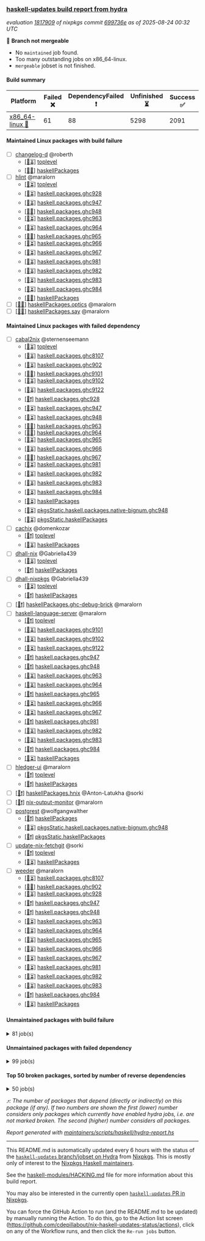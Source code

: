 ### [haskell-updates build report from hydra](https://hydra.nixos.org/jobset/nixpkgs/haskell-updates)
*evaluation [1817909](https://hydra.nixos.org/eval/1817909) of nixpkgs commit [699736e](https://github.com/NixOS/nixpkgs/commits/699736ec2896277f6532e1e3e961adb968f613a0) as of 2025-08-24 00:32 UTC*

🔴 **Branch not mergeable**
  * No `maintained` job found.
  * Too many outstanding jobs on x86_64-linux.
  * `mergeable` jobset is not finished.

#### Build summary

 | Platform | Failed ❌ | DependencyFailed ❗ | Unfinished ⏳ | Success ✅ | 
 | --- | --- | --- | --- | --- | 
 | [x86_64-linux 🐧](https://hydra.nixos.org/eval/1817909?filter=.x86_64-linux) | 61 | 88 | 5298 | 2091 | 
#### Maintained Linux packages with build failure
- [ ] [changelog-d](https://hydra.nixos.org/eval/1817909?filter=changelog-d) @roberth
  - [[🐧⏳]](https://hydra.nixos.org/build/305715817) [toplevel](https://hydra.nixos.org/eval/1817909?filter=changelog-d)
  - [[🐧❌]](https://hydra.nixos.org/build/305717707) [haskellPackages](https://hydra.nixos.org/eval/1817909?filter=haskellPackages.changelog-d)
- [ ] [hlint](https://hydra.nixos.org/eval/1817909?filter=hlint) @maralorn
  - [[🐧⏳]](https://hydra.nixos.org/build/305723702) [toplevel](https://hydra.nixos.org/eval/1817909?filter=hlint)
  - [[🐧⏳]](https://hydra.nixos.org/build/305716057) [haskell.packages.ghc928](https://hydra.nixos.org/eval/1817909?filter=haskell.packages.ghc928.hlint)
  - [[🐧⏳]](https://hydra.nixos.org/build/305716090) [haskell.packages.ghc947](https://hydra.nixos.org/eval/1817909?filter=haskell.packages.ghc947.hlint)
  - [[🐧✅]](https://hydra.nixos.org/build/305716101) [haskell.packages.ghc948](https://hydra.nixos.org/eval/1817909?filter=haskell.packages.ghc948.hlint)
  - [[🐧⏳]](https://hydra.nixos.org/build/305716131) [haskell.packages.ghc963](https://hydra.nixos.org/eval/1817909?filter=haskell.packages.ghc963.hlint)
  - [[🐧⏳]](https://hydra.nixos.org/build/305716152) [haskell.packages.ghc964](https://hydra.nixos.org/eval/1817909?filter=haskell.packages.ghc964.hlint)
  - [[🐧❌]](https://hydra.nixos.org/build/305716183) [haskell.packages.ghc965](https://hydra.nixos.org/eval/1817909?filter=haskell.packages.ghc965.hlint)
  - [[🐧⏳]](https://hydra.nixos.org/build/305716199) [haskell.packages.ghc966](https://hydra.nixos.org/eval/1817909?filter=haskell.packages.ghc966.hlint)
  - [[🐧⏳]](https://hydra.nixos.org/build/305716213) [haskell.packages.ghc967](https://hydra.nixos.org/eval/1817909?filter=haskell.packages.ghc967.hlint)
  - [[🐧⏳]](https://hydra.nixos.org/build/305716256) [haskell.packages.ghc981](https://hydra.nixos.org/eval/1817909?filter=haskell.packages.ghc981.hlint)
  - [[🐧⏳]](https://hydra.nixos.org/build/305716283) [haskell.packages.ghc982](https://hydra.nixos.org/eval/1817909?filter=haskell.packages.ghc982.hlint)
  - [[🐧⏳]](https://hydra.nixos.org/build/305716302) [haskell.packages.ghc983](https://hydra.nixos.org/eval/1817909?filter=haskell.packages.ghc983.hlint)
  - [[🐧⏳]](https://hydra.nixos.org/build/305716330) [haskell.packages.ghc984](https://hydra.nixos.org/eval/1817909?filter=haskell.packages.ghc984.hlint)
  - [[🐧✅]](https://hydra.nixos.org/build/305719665) [haskellPackages](https://hydra.nixos.org/eval/1817909?filter=haskellPackages.hlint)
- [ ] [[🐧❌]](https://hydra.nixos.org/build/305721182) [haskellPackages.optics](https://hydra.nixos.org/eval/1817909?filter=haskellPackages.optics) @maralorn
- [ ] [[🐧❌]](https://hydra.nixos.org/build/305722040) [haskellPackages.say](https://hydra.nixos.org/eval/1817909?filter=haskellPackages.say) @maralorn
#### Maintained Linux packages with failed dependency
- [ ] [cabal2nix](https://hydra.nixos.org/eval/1817909?filter=cabal2nix) @sternenseemann
  - [[🐧⏳]](https://hydra.nixos.org/build/305715938) [toplevel](https://hydra.nixos.org/eval/1817909?filter=cabal2nix)
  - [[🐧⏳]](https://hydra.nixos.org/build/305715956) [haskell.packages.ghc8107](https://hydra.nixos.org/eval/1817909?filter=haskell.packages.ghc8107.cabal2nix)
  - [[🐧⏳]](https://hydra.nixos.org/build/305715974) [haskell.packages.ghc902](https://hydra.nixos.org/eval/1817909?filter=haskell.packages.ghc902.cabal2nix)
  - [[🐧✅]](https://hydra.nixos.org/build/305716027) [haskell.packages.ghc9101](https://hydra.nixos.org/eval/1817909?filter=haskell.packages.ghc9101.cabal2nix)
  - [[🐧⏳]](https://hydra.nixos.org/build/305715986) [haskell.packages.ghc9102](https://hydra.nixos.org/eval/1817909?filter=haskell.packages.ghc9102.cabal2nix)
  - [[🐧⏳]](https://hydra.nixos.org/build/305716054) [haskell.packages.ghc9122](https://hydra.nixos.org/eval/1817909?filter=haskell.packages.ghc9122.cabal2nix)
  - [[🐧❗]](https://hydra.nixos.org/build/305716063) [haskell.packages.ghc928](https://hydra.nixos.org/eval/1817909?filter=haskell.packages.ghc928.cabal2nix)
  - [[🐧⏳]](https://hydra.nixos.org/build/305716105) [haskell.packages.ghc947](https://hydra.nixos.org/eval/1817909?filter=haskell.packages.ghc947.cabal2nix)
  - [[🐧⏳]](https://hydra.nixos.org/build/305716113) [haskell.packages.ghc948](https://hydra.nixos.org/eval/1817909?filter=haskell.packages.ghc948.cabal2nix)
  - [[🐧✅]](https://hydra.nixos.org/build/305716144) [haskell.packages.ghc963](https://hydra.nixos.org/eval/1817909?filter=haskell.packages.ghc963.cabal2nix)
  - [[🐧✅]](https://hydra.nixos.org/build/305716163) [haskell.packages.ghc964](https://hydra.nixos.org/eval/1817909?filter=haskell.packages.ghc964.cabal2nix)
  - [[🐧⏳]](https://hydra.nixos.org/build/305716208) [haskell.packages.ghc965](https://hydra.nixos.org/eval/1817909?filter=haskell.packages.ghc965.cabal2nix)
  - [[🐧⏳]](https://hydra.nixos.org/build/305716225) [haskell.packages.ghc966](https://hydra.nixos.org/eval/1817909?filter=haskell.packages.ghc966.cabal2nix)
  - [[🐧✅]](https://hydra.nixos.org/build/305716238) [haskell.packages.ghc967](https://hydra.nixos.org/eval/1817909?filter=haskell.packages.ghc967.cabal2nix)
  - [[🐧⏳]](https://hydra.nixos.org/build/305716265) [haskell.packages.ghc981](https://hydra.nixos.org/eval/1817909?filter=haskell.packages.ghc981.cabal2nix)
  - [[🐧⏳]](https://hydra.nixos.org/build/305716300) [haskell.packages.ghc982](https://hydra.nixos.org/eval/1817909?filter=haskell.packages.ghc982.cabal2nix)
  - [[🐧⏳]](https://hydra.nixos.org/build/305716316) [haskell.packages.ghc983](https://hydra.nixos.org/eval/1817909?filter=haskell.packages.ghc983.cabal2nix)
  - [[🐧⏳]](https://hydra.nixos.org/build/305716401) [haskell.packages.ghc984](https://hydra.nixos.org/eval/1817909?filter=haskell.packages.ghc984.cabal2nix)
  - [[🐧⏳]](https://hydra.nixos.org/build/305717638) [haskellPackages](https://hydra.nixos.org/eval/1817909?filter=haskellPackages.cabal2nix)
  - [[🐧⏳]](https://hydra.nixos.org/build/305723872) [pkgsStatic.haskell.packages.native-bignum.ghc948](https://hydra.nixos.org/eval/1817909?filter=pkgsStatic.haskell.packages.native-bignum.ghc948.cabal2nix)
  - [[🐧⏳]](https://hydra.nixos.org/build/305723873) [pkgsStatic.haskellPackages](https://hydra.nixos.org/eval/1817909?filter=pkgsStatic.haskellPackages.cabal2nix)
- [ ] [cachix](https://hydra.nixos.org/eval/1817909?filter=cachix) @domenkozar
  - [[🐧❗]](https://hydra.nixos.org/build/305715924) [toplevel](https://hydra.nixos.org/eval/1817909?filter=cachix)
  - [[🐧⏳]](https://hydra.nixos.org/build/305717661) [haskellPackages](https://hydra.nixos.org/eval/1817909?filter=haskellPackages.cachix)
- [ ] [dhall-nix](https://hydra.nixos.org/eval/1817909?filter=dhall-nix) @Gabriella439
  - [[🐧⏳]](https://hydra.nixos.org/build/305715841) [toplevel](https://hydra.nixos.org/eval/1817909?filter=dhall-nix)
  - [[🐧❗]](https://hydra.nixos.org/build/305718256) [haskellPackages](https://hydra.nixos.org/eval/1817909?filter=haskellPackages.dhall-nix)
- [ ] [dhall-nixpkgs](https://hydra.nixos.org/eval/1817909?filter=dhall-nixpkgs) @Gabriella439
  - [[🐧⏳]](https://hydra.nixos.org/build/305715842) [toplevel](https://hydra.nixos.org/eval/1817909?filter=dhall-nixpkgs)
  - [[🐧❗]](https://hydra.nixos.org/build/305718273) [haskellPackages](https://hydra.nixos.org/eval/1817909?filter=haskellPackages.dhall-nixpkgs)
- [ ] [[🐧❗]](https://hydra.nixos.org/build/305719011) [haskellPackages.ghc-debug-brick](https://hydra.nixos.org/eval/1817909?filter=haskellPackages.ghc-debug-brick) @maralorn
- [ ] [haskell-language-server](https://hydra.nixos.org/eval/1817909?filter=haskell-language-server) @maralorn
  - [[🐧❗]](https://hydra.nixos.org/build/305716328) [toplevel](https://hydra.nixos.org/eval/1817909?filter=haskell-language-server)
  - [[🐧⏳]](https://hydra.nixos.org/build/305716061) [haskell.packages.ghc9101](https://hydra.nixos.org/eval/1817909?filter=haskell.packages.ghc9101.haskell-language-server)
  - [[🐧⏳]](https://hydra.nixos.org/build/305716034) [haskell.packages.ghc9102](https://hydra.nixos.org/eval/1817909?filter=haskell.packages.ghc9102.haskell-language-server)
  - [[🐧⏳]](https://hydra.nixos.org/build/305716081) [haskell.packages.ghc9122](https://hydra.nixos.org/eval/1817909?filter=haskell.packages.ghc9122.haskell-language-server)
  - [[🐧❗]](https://hydra.nixos.org/build/305716143) [haskell.packages.ghc947](https://hydra.nixos.org/eval/1817909?filter=haskell.packages.ghc947.haskell-language-server)
  - [[🐧❗]](https://hydra.nixos.org/build/305716172) [haskell.packages.ghc948](https://hydra.nixos.org/eval/1817909?filter=haskell.packages.ghc948.haskell-language-server)
  - [[🐧⏳]](https://hydra.nixos.org/build/305716173) [haskell.packages.ghc963](https://hydra.nixos.org/eval/1817909?filter=haskell.packages.ghc963.haskell-language-server)
  - [[🐧⏳]](https://hydra.nixos.org/build/305716177) [haskell.packages.ghc964](https://hydra.nixos.org/eval/1817909?filter=haskell.packages.ghc964.haskell-language-server)
  - [[🐧❗]](https://hydra.nixos.org/build/305716257) [haskell.packages.ghc965](https://hydra.nixos.org/eval/1817909?filter=haskell.packages.ghc965.haskell-language-server)
  - [[🐧⏳]](https://hydra.nixos.org/build/305716262) [haskell.packages.ghc966](https://hydra.nixos.org/eval/1817909?filter=haskell.packages.ghc966.haskell-language-server)
  - [[🐧⏳]](https://hydra.nixos.org/build/305716280) [haskell.packages.ghc967](https://hydra.nixos.org/eval/1817909?filter=haskell.packages.ghc967.haskell-language-server)
  - [[🐧❗]](https://hydra.nixos.org/build/305716332) [haskell.packages.ghc981](https://hydra.nixos.org/eval/1817909?filter=haskell.packages.ghc981.haskell-language-server)
  - [[🐧⏳]](https://hydra.nixos.org/build/305716508) [haskell.packages.ghc982](https://hydra.nixos.org/eval/1817909?filter=haskell.packages.ghc982.haskell-language-server)
  - [[🐧⏳]](https://hydra.nixos.org/build/305716797) [haskell.packages.ghc983](https://hydra.nixos.org/eval/1817909?filter=haskell.packages.ghc983.haskell-language-server)
  - [[🐧❗]](https://hydra.nixos.org/build/305717132) [haskell.packages.ghc984](https://hydra.nixos.org/eval/1817909?filter=haskell.packages.ghc984.haskell-language-server)
  - [[🐧⏳]](https://hydra.nixos.org/build/305719551) [haskellPackages](https://hydra.nixos.org/eval/1817909?filter=haskellPackages.haskell-language-server)
- [ ] [hledger-ui](https://hydra.nixos.org/eval/1817909?filter=hledger-ui) @maralorn
  - [[🐧❗]](https://hydra.nixos.org/build/305723699) [toplevel](https://hydra.nixos.org/eval/1817909?filter=hledger-ui)
  - [[🐧❗]](https://hydra.nixos.org/build/305719718) [haskellPackages](https://hydra.nixos.org/eval/1817909?filter=haskellPackages.hledger-ui)
- [ ] [[🐧❗]](https://hydra.nixos.org/build/305719694) [haskellPackages.hnix](https://hydra.nixos.org/eval/1817909?filter=haskellPackages.hnix) @Anton-Latukha @sorki
- [ ] [[🐧❗]](https://hydra.nixos.org/build/305723711) [nix-output-monitor](https://hydra.nixos.org/eval/1817909?filter=nix-output-monitor) @maralorn
- [ ] [postgrest](https://hydra.nixos.org/eval/1817909?filter=postgrest) @wolfgangwalther
  - [[🐧❗]](https://hydra.nixos.org/build/305721803) [haskellPackages](https://hydra.nixos.org/eval/1817909?filter=haskellPackages.postgrest)
  - [[🐧⏳]](https://hydra.nixos.org/build/305723875) [pkgsStatic.haskell.packages.native-bignum.ghc948](https://hydra.nixos.org/eval/1817909?filter=pkgsStatic.haskell.packages.native-bignum.ghc948.postgrest)
  - [[🐧❗]](https://hydra.nixos.org/build/305723876) [pkgsStatic.haskellPackages](https://hydra.nixos.org/eval/1817909?filter=pkgsStatic.haskellPackages.postgrest)
- [ ] [update-nix-fetchgit](https://hydra.nixos.org/eval/1817909?filter=update-nix-fetchgit) @sorki
  - [[🐧❗]](https://hydra.nixos.org/build/305723859) [toplevel](https://hydra.nixos.org/eval/1817909?filter=update-nix-fetchgit)
  - [[🐧⏳]](https://hydra.nixos.org/build/305723268) [haskellPackages](https://hydra.nixos.org/eval/1817909?filter=haskellPackages.update-nix-fetchgit)
- [ ] [weeder](https://hydra.nixos.org/eval/1817909?filter=weeder) @maralorn
  - [[🐧⏳]](https://hydra.nixos.org/build/305715963) [haskell.packages.ghc8107](https://hydra.nixos.org/eval/1817909?filter=haskell.packages.ghc8107.weeder)
  - [[🐧✅]](https://hydra.nixos.org/build/305715976) [haskell.packages.ghc902](https://hydra.nixos.org/eval/1817909?filter=haskell.packages.ghc902.weeder)
  - [[🐧⏳]](https://hydra.nixos.org/build/305716071) [haskell.packages.ghc928](https://hydra.nixos.org/eval/1817909?filter=haskell.packages.ghc928.weeder)
  - [[🐧❗]](https://hydra.nixos.org/build/305716085) [haskell.packages.ghc947](https://hydra.nixos.org/eval/1817909?filter=haskell.packages.ghc947.weeder)
  - [[🐧❗]](https://hydra.nixos.org/build/305716109) [haskell.packages.ghc948](https://hydra.nixos.org/eval/1817909?filter=haskell.packages.ghc948.weeder)
  - [[🐧⏳]](https://hydra.nixos.org/build/305716128) [haskell.packages.ghc963](https://hydra.nixos.org/eval/1817909?filter=haskell.packages.ghc963.weeder)
  - [[🐧⏳]](https://hydra.nixos.org/build/305716154) [haskell.packages.ghc964](https://hydra.nixos.org/eval/1817909?filter=haskell.packages.ghc964.weeder)
  - [[🐧⏳]](https://hydra.nixos.org/build/305716184) [haskell.packages.ghc965](https://hydra.nixos.org/eval/1817909?filter=haskell.packages.ghc965.weeder)
  - [[🐧⏳]](https://hydra.nixos.org/build/305716210) [haskell.packages.ghc966](https://hydra.nixos.org/eval/1817909?filter=haskell.packages.ghc966.weeder)
  - [[🐧⏳]](https://hydra.nixos.org/build/305716229) [haskell.packages.ghc967](https://hydra.nixos.org/eval/1817909?filter=haskell.packages.ghc967.weeder)
  - [[🐧⏳]](https://hydra.nixos.org/build/305716258) [haskell.packages.ghc981](https://hydra.nixos.org/eval/1817909?filter=haskell.packages.ghc981.weeder)
  - [[🐧⏳]](https://hydra.nixos.org/build/305716281) [haskell.packages.ghc982](https://hydra.nixos.org/eval/1817909?filter=haskell.packages.ghc982.weeder)
  - [[🐧⏳]](https://hydra.nixos.org/build/305716297) [haskell.packages.ghc983](https://hydra.nixos.org/eval/1817909?filter=haskell.packages.ghc983.weeder)
  - [[🐧❗]](https://hydra.nixos.org/build/305716363) [haskell.packages.ghc984](https://hydra.nixos.org/eval/1817909?filter=haskell.packages.ghc984.weeder)
  - [[🐧⏳]](https://hydra.nixos.org/build/305723455) [haskellPackages](https://hydra.nixos.org/eval/1817909?filter=haskellPackages.weeder)
#### Unmaintained packages with build failure
<details><summary>81 job(s) </summary>

- [ ] [[🐧❌]](https://hydra.nixos.org/build/305719750) [haskellPackages.hs-opentelemetry-api](https://hydra.nixos.org/eval/1817909?filter=haskellPackages.hs-opentelemetry-api)  ⤴️ 21 | 31
- [ ] [[🐧❌]](https://hydra.nixos.org/build/305718112) [haskellPackages.data-clist](https://hydra.nixos.org/eval/1817909?filter=haskellPackages.data-clist)  ⤴️ 14 | 52
- [ ] [[🐧❌]](https://hydra.nixos.org/build/305719964) [haskellPackages.hw-prim](https://hydra.nixos.org/eval/1817909?filter=haskellPackages.hw-prim)  ⤴️ 9 | 61
- [ ] [[🐧❌]](https://hydra.nixos.org/build/305718993) [haskellPackages.ghc-typelits-extra](https://hydra.nixos.org/eval/1817909?filter=haskellPackages.ghc-typelits-extra)  ⤴️ 9 | 24
- [ ] [[🐧❌]](https://hydra.nixos.org/build/305717498) [haskellPackages.boomerang](https://hydra.nixos.org/eval/1817909?filter=haskellPackages.boomerang)  ⤴️ 8 | 32
- [ ] [[🐧❌]](https://hydra.nixos.org/build/305723186) [haskellPackages.unique](https://hydra.nixos.org/eval/1817909?filter=haskellPackages.unique)  ⤴️ 7 | 47
- [ ] [[🐧❌]](https://hydra.nixos.org/build/305719397) [haskellPackages.gpu-vulkan-middle](https://hydra.nixos.org/eval/1817909?filter=haskellPackages.gpu-vulkan-middle)  ⤴️ 7 | 7
- [ ] [[🐧❌]](https://hydra.nixos.org/build/305720025) [haskellPackages.ilist](https://hydra.nixos.org/eval/1817909?filter=haskellPackages.ilist)  ⤴️ 6 | 18
- [ ] [[🐧❌]](https://hydra.nixos.org/build/305720780) [haskellPackages.monad-logger-aeson](https://hydra.nixos.org/eval/1817909?filter=haskellPackages.monad-logger-aeson)  ⤴️ 5 | 15
- [ ] [[🐧❌]](https://hydra.nixos.org/build/305717211) [haskellPackages.ascii-case](https://hydra.nixos.org/eval/1817909?filter=haskellPackages.ascii-case)  ⤴️ 5 | 13
- [ ] [[🐧❌]](https://hydra.nixos.org/build/305719478) [haskellPackages.hashmap-io](https://hydra.nixos.org/eval/1817909?filter=haskellPackages.hashmap-io)  ⤴️ 5 | 9
- [ ] [[🐧❌]](https://hydra.nixos.org/build/305716741) [haskellPackages.aeson-optics](https://hydra.nixos.org/eval/1817909?filter=haskellPackages.aeson-optics)  ⤴️ 5 | 8
- [ ] [[🐧❌]](https://hydra.nixos.org/build/305717915) [haskellPackages.conferer](https://hydra.nixos.org/eval/1817909?filter=haskellPackages.conferer)  ⤴️ 4 | 13
- [ ] [[🐧❌]](https://hydra.nixos.org/build/305719467) [haskellPackages.hashing](https://hydra.nixos.org/eval/1817909?filter=haskellPackages.hashing)  ⤴️ 3 | 8
- [ ] [[🐧❌]](https://hydra.nixos.org/build/305720932) [haskellPackages.nanovg](https://hydra.nixos.org/eval/1817909?filter=haskellPackages.nanovg)  ⤴️ 3 | 5
- [ ] [[🐧❌]](https://hydra.nixos.org/build/305722298) [haskellPackages.single-tuple](https://hydra.nixos.org/eval/1817909?filter=haskellPackages.single-tuple)  ⤴️ 3 | 4
- [ ] [[🐧❌]](https://hydra.nixos.org/build/305723199) [haskellPackages.universum](https://hydra.nixos.org/eval/1817909?filter=haskellPackages.universum)  ⤴️ 2 | 25
- [ ] [[🐧❌]](https://hydra.nixos.org/build/305721696) [haskellPackages.quantification](https://hydra.nixos.org/eval/1817909?filter=haskellPackages.quantification)  ⤴️ 2 | 10
- [ ] [[🐧❌]](https://hydra.nixos.org/build/305722082) [haskellPackages.selda](https://hydra.nixos.org/eval/1817909?filter=haskellPackages.selda)  ⤴️ 2 | 4
- [ ] [[🐧❌]](https://hydra.nixos.org/build/305718033) [haskellPackages.crucible-debug](https://hydra.nixos.org/eval/1817909?filter=haskellPackages.crucible-debug)  ⤴️ 2 | 3
- [ ] [[🐧❌]](https://hydra.nixos.org/build/305718064) [haskellPackages.crucible-symio](https://hydra.nixos.org/eval/1817909?filter=haskellPackages.crucible-symio)  ⤴️ 2 | 3
- [ ] [[🐧❌]](https://hydra.nixos.org/build/305720952) [haskellPackages.net-mqtt](https://hydra.nixos.org/eval/1817909?filter=haskellPackages.net-mqtt)  ⤴️ 2 | 3
- [ ] [[🐧❌]](https://hydra.nixos.org/build/305722560) [haskellPackages.strict-containers](https://hydra.nixos.org/eval/1817909?filter=haskellPackages.strict-containers)  ⤴️ 2 | 2
- [ ] [[🐧❌]](https://hydra.nixos.org/build/305721092) [haskellPackages.o-clock](https://hydra.nixos.org/eval/1817909?filter=haskellPackages.o-clock)  ⤴️ 1 | 11
- [ ] [[🐧❌]](https://hydra.nixos.org/build/305717899) [haskellPackages.compact-word-vectors](https://hydra.nixos.org/eval/1817909?filter=haskellPackages.compact-word-vectors)  ⤴️ 1 | 10
- [ ] [[🐧❌]](https://hydra.nixos.org/build/305717865) [haskellPackages.compdata](https://hydra.nixos.org/eval/1817909?filter=haskellPackages.compdata)  ⤴️ 1 | 10
- [ ] [[🐧❌]](https://hydra.nixos.org/build/305717251) [haskellPackages.ascii-group](https://hydra.nixos.org/eval/1817909?filter=haskellPackages.ascii-group)  ⤴️ 1 | 9
- [ ] [[🐧❌]](https://hydra.nixos.org/build/305719538) [haskellPackages.hasql-transaction-io](https://hydra.nixos.org/eval/1817909?filter=haskellPackages.hasql-transaction-io)  ⤴️ 1 | 5
- [ ] [[🐧❌]](https://hydra.nixos.org/build/305718158) [haskellPackages.dahdit](https://hydra.nixos.org/eval/1817909?filter=haskellPackages.dahdit)  ⤴️ 1 | 4
- [ ] [diagrams-builder](https://hydra.nixos.org/eval/1817909?filter=diagrams-builder)  ⤴️ 1 | 3
  - [[🐧❗]](https://hydra.nixos.org/build/305715898) [toplevel](https://hydra.nixos.org/eval/1817909?filter=diagrams-builder)
  - [[🐧❌]](https://hydra.nixos.org/build/305718265) [haskellPackages](https://hydra.nixos.org/eval/1817909?filter=haskellPackages.diagrams-builder)
- [ ] [ormolu](https://hydra.nixos.org/eval/1817909?filter=ormolu)  ⤴️ 1 | 3
  - [[🐧⏳]](https://hydra.nixos.org/build/305723722) [toplevel](https://hydra.nixos.org/eval/1817909?filter=ormolu)
  - [[🐧❌]](https://hydra.nixos.org/build/305721206) [haskellPackages](https://hydra.nixos.org/eval/1817909?filter=haskellPackages.ormolu)
- [ ] [stylish-haskell](https://hydra.nixos.org/eval/1817909?filter=stylish-haskell)  ⤴️ 1 | 3
  - [[🐧⏳]](https://hydra.nixos.org/build/305723835) [toplevel](https://hydra.nixos.org/eval/1817909?filter=stylish-haskell)
  - [[🐧❌]](https://hydra.nixos.org/build/305722596) [haskellPackages](https://hydra.nixos.org/eval/1817909?filter=haskellPackages.stylish-haskell)
- [ ] [[🐧❌]](https://hydra.nixos.org/build/305716664) [haskellPackages.WeakSets](https://hydra.nixos.org/eval/1817909?filter=haskellPackages.WeakSets)  ⤴️ 1 | 2
- [ ] [[🐧❌]](https://hydra.nixos.org/build/305718766) [haskellPackages.fourmolu](https://hydra.nixos.org/eval/1817909?filter=haskellPackages.fourmolu)  ⤴️ 1 | 2
- [ ] [[🐧❌]](https://hydra.nixos.org/build/305719019) [haskellPackages.ghci-dap](https://hydra.nixos.org/eval/1817909?filter=haskellPackages.ghci-dap)  ⤴️ 1 | 2
- [ ] [[🐧❌]](https://hydra.nixos.org/build/305722593) [haskellPackages.structured](https://hydra.nixos.org/eval/1817909?filter=haskellPackages.structured)  ⤴️ 1 | 2
- [ ] [[🐧❌]](https://hydra.nixos.org/build/305718211) [haskellPackages.defun-bool](https://hydra.nixos.org/eval/1817909?filter=haskellPackages.defun-bool)  ⤴️ 1 | 1
- [ ] [[🐧❌]](https://hydra.nixos.org/build/305718598) [haskellPackages.explainable-predicates](https://hydra.nixos.org/eval/1817909?filter=haskellPackages.explainable-predicates)  ⤴️ 1 | 1
- [ ] [[🐧❌]](https://hydra.nixos.org/build/305719320) [haskellPackages.google-static-maps](https://hydra.nixos.org/eval/1817909?filter=haskellPackages.google-static-maps)  ⤴️ 1 | 1
- [ ] [[🐧❌]](https://hydra.nixos.org/build/305718463) [haskellPackages.either-list-functions](https://hydra.nixos.org/eval/1817909?filter=haskellPackages.either-list-functions)  ⤴️ 0 | 6
- [ ] [[🐧❌]](https://hydra.nixos.org/build/305716434) [haskellPackages.GlomeVec](https://hydra.nixos.org/eval/1817909?filter=haskellPackages.GlomeVec)  ⤴️ 0 | 3
- [ ] [[🐧❌]](https://hydra.nixos.org/build/305717557) [haskellPackages.byte-containers](https://hydra.nixos.org/eval/1817909?filter=haskellPackages.byte-containers)  ⤴️ 0 | 1
- [ ] [[🐧❌]](https://hydra.nixos.org/build/305719956) [haskellPackages.hw-hedgehog](https://hydra.nixos.org/eval/1817909?filter=haskellPackages.hw-hedgehog)  ⤴️ 0 | 1
- [ ] [[🐧❌]](https://hydra.nixos.org/build/305716335) [haskellPackages.AsyncRattus](https://hydra.nixos.org/eval/1817909?filter=haskellPackages.AsyncRattus) 
- [ ] [[🐧❌]](https://hydra.nixos.org/build/305716484) [haskellPackages.HyloDP](https://hydra.nixos.org/eval/1817909?filter=haskellPackages.HyloDP) 
- [ ] [[🐧❌]](https://hydra.nixos.org/build/305716728) [haskellPackages.adblock2privoxy](https://hydra.nixos.org/eval/1817909?filter=haskellPackages.adblock2privoxy) 
- [ ] [[🐧❌]](https://hydra.nixos.org/build/305717378) [haskellPackages.betacode](https://hydra.nixos.org/eval/1817909?filter=haskellPackages.betacode) 
- [ ] [[🐧❌]](https://hydra.nixos.org/build/305717711) [haskellPackages.cabal-fix](https://hydra.nixos.org/eval/1817909?filter=haskellPackages.cabal-fix) 
- [ ] [[🐧❌]](https://hydra.nixos.org/build/305717813) [haskellPackages.co-log-effectful](https://hydra.nixos.org/eval/1817909?filter=haskellPackages.co-log-effectful) 
- [ ] [[🐧❌]](https://hydra.nixos.org/build/305717823) [haskellPackages.coerce-with-substitution](https://hydra.nixos.org/eval/1817909?filter=haskellPackages.coerce-with-substitution) 
- [ ] [[🐧❌]](https://hydra.nixos.org/build/305717850) [haskellPackages.comma-and](https://hydra.nixos.org/eval/1817909?filter=haskellPackages.comma-and) 
- [ ] [[🐧❌]](https://hydra.nixos.org/build/305718024) [haskellPackages.crypt-sha512](https://hydra.nixos.org/eval/1817909?filter=haskellPackages.crypt-sha512) 
- [ ] [[🐧❌]](https://hydra.nixos.org/build/305718237) [haskellPackages.derive-prim](https://hydra.nixos.org/eval/1817909?filter=haskellPackages.derive-prim) 
- [ ] [[🐧❌]](https://hydra.nixos.org/build/305719007) [haskellPackages.ghc-debug-client](https://hydra.nixos.org/eval/1817909?filter=haskellPackages.ghc-debug-client) 
- [ ] [ghc-lib](https://hydra.nixos.org/eval/1817909?filter=ghc-lib) 
  - [[🐧⏳]](https://hydra.nixos.org/build/305715920) [haskell.packages.ghc8107](https://hydra.nixos.org/eval/1817909?filter=haskell.packages.ghc8107.ghc-lib)
  - [[🐧⏳]](https://hydra.nixos.org/build/305715939) [haskell.packages.ghc902](https://hydra.nixos.org/eval/1817909?filter=haskell.packages.ghc902.ghc-lib)
  - [[🐧⏳]](https://hydra.nixos.org/build/305715961) [haskell.packages.ghc9101](https://hydra.nixos.org/eval/1817909?filter=haskell.packages.ghc9101.ghc-lib)
  - [[🐧⏳]](https://hydra.nixos.org/build/305715989) [haskell.packages.ghc9102](https://hydra.nixos.org/eval/1817909?filter=haskell.packages.ghc9102.ghc-lib)
  - [[🐧⏳]](https://hydra.nixos.org/build/305716008) [haskell.packages.ghc9122](https://hydra.nixos.org/eval/1817909?filter=haskell.packages.ghc9122.ghc-lib)
  - [[🐧⏳]](https://hydra.nixos.org/build/305716030) [haskell.packages.ghc928](https://hydra.nixos.org/eval/1817909?filter=haskell.packages.ghc928.ghc-lib)
  - [[🐧⏳]](https://hydra.nixos.org/build/305716053) [haskell.packages.ghc947](https://hydra.nixos.org/eval/1817909?filter=haskell.packages.ghc947.ghc-lib)
  - [[🐧✅]](https://hydra.nixos.org/build/305716075) [haskell.packages.ghc948](https://hydra.nixos.org/eval/1817909?filter=haskell.packages.ghc948.ghc-lib)
  - [[🐧⏳]](https://hydra.nixos.org/build/305716103) [haskell.packages.ghc963](https://hydra.nixos.org/eval/1817909?filter=haskell.packages.ghc963.ghc-lib)
  - [[🐧⏳]](https://hydra.nixos.org/build/305716127) [haskell.packages.ghc964](https://hydra.nixos.org/eval/1817909?filter=haskell.packages.ghc964.ghc-lib)
  - [[🐧⏳]](https://hydra.nixos.org/build/305716155) [haskell.packages.ghc965](https://hydra.nixos.org/eval/1817909?filter=haskell.packages.ghc965.ghc-lib)
  - [[🐧⏳]](https://hydra.nixos.org/build/305716175) [haskell.packages.ghc966](https://hydra.nixos.org/eval/1817909?filter=haskell.packages.ghc966.ghc-lib)
  - [[🐧❌]](https://hydra.nixos.org/build/305716204) [haskell.packages.ghc967](https://hydra.nixos.org/eval/1817909?filter=haskell.packages.ghc967.ghc-lib)
  - [[🐧⏳]](https://hydra.nixos.org/build/305716233) [haskell.packages.ghc981](https://hydra.nixos.org/eval/1817909?filter=haskell.packages.ghc981.ghc-lib)
  - [[🐧⏳]](https://hydra.nixos.org/build/305716251) [haskell.packages.ghc982](https://hydra.nixos.org/eval/1817909?filter=haskell.packages.ghc982.ghc-lib)
  - [[🐧⏳]](https://hydra.nixos.org/build/305716277) [haskell.packages.ghc983](https://hydra.nixos.org/eval/1817909?filter=haskell.packages.ghc983.ghc-lib)
  - [[🐧⏳]](https://hydra.nixos.org/build/305716305) [haskell.packages.ghc984](https://hydra.nixos.org/eval/1817909?filter=haskell.packages.ghc984.ghc-lib)
  - [[🐧⏳]](https://hydra.nixos.org/build/305718965) [haskellPackages](https://hydra.nixos.org/eval/1817909?filter=haskellPackages.ghc-lib)
- [ ] [[🐧❌]](https://hydra.nixos.org/build/305719154) [haskellPackages.glue-ekg](https://hydra.nixos.org/eval/1817909?filter=haskellPackages.glue-ekg) 
- [ ] [[🐧❌]](https://hydra.nixos.org/build/305722717) [haskellPackages.tasty-checklist](https://hydra.nixos.org/eval/1817909?filter=haskellPackages.tasty-checklist) 
</details>

#### Unmaintained packages with failed dependency
<details><summary>99 job(s) </summary>

- [ ] [[🐧❗]](https://hydra.nixos.org/build/305717523) [haskellPackages.brick](https://hydra.nixos.org/eval/1817909?filter=haskellPackages.brick)  ⤴️ 13 | 44
- [ ] [[🐧❗]](https://hydra.nixos.org/build/305717801) [haskellPackages.classy-prelude](https://hydra.nixos.org/eval/1817909?filter=haskellPackages.classy-prelude)  ⤴️ 8 | 48
- [ ] [[🐧❗]](https://hydra.nixos.org/build/305719757) [haskellPackages.hs-opentelemetry-exporter-otlp](https://hydra.nixos.org/eval/1817909?filter=haskellPackages.hs-opentelemetry-exporter-otlp)  ⤴️ 5 | 12
- [ ] [[🐧❗]](https://hydra.nixos.org/build/305719767) [haskellPackages.hs-opentelemetry-propagator-b3](https://hydra.nixos.org/eval/1817909?filter=haskellPackages.hs-opentelemetry-propagator-b3)  ⤴️ 5 | 12
- [ ] [[🐧❗]](https://hydra.nixos.org/build/305719768) [haskellPackages.hs-opentelemetry-propagator-datadog](https://hydra.nixos.org/eval/1817909?filter=haskellPackages.hs-opentelemetry-propagator-datadog)  ⤴️ 5 | 12
- [ ] [[🐧❗]](https://hydra.nixos.org/build/305719770) [haskellPackages.hs-opentelemetry-propagator-w3c](https://hydra.nixos.org/eval/1817909?filter=haskellPackages.hs-opentelemetry-propagator-w3c)  ⤴️ 5 | 12
- [ ] [[🐧❗]](https://hydra.nixos.org/build/305719399) [haskellPackages.gpu-vulkan-middle-khr-surface](https://hydra.nixos.org/eval/1817909?filter=haskellPackages.gpu-vulkan-middle-khr-surface)  ⤴️ 5 | 5
- [ ] [[🐧❗]](https://hydra.nixos.org/build/305719955) [haskellPackages.hw-fingertree](https://hydra.nixos.org/eval/1817909?filter=haskellPackages.hw-fingertree)  ⤴️ 4 | 47
- [ ] [[🐧❗]](https://hydra.nixos.org/build/305716691) [haskellPackages.accelerate](https://hydra.nixos.org/eval/1817909?filter=haskellPackages.accelerate)  ⤴️ 4 | 42
- [ ] [[🐧❗]](https://hydra.nixos.org/build/305717213) [haskellPackages.ascii-caseless](https://hydra.nixos.org/eval/1817909?filter=haskellPackages.ascii-caseless)  ⤴️ 4 | 12
- [ ] [[🐧❗]](https://hydra.nixos.org/build/305719773) [haskellPackages.hs-opentelemetry-sdk](https://hydra.nixos.org/eval/1817909?filter=haskellPackages.hs-opentelemetry-sdk)  ⤴️ 4 | 11
- [ ] [[🐧❗]](https://hydra.nixos.org/build/305720664) [haskellPackages.metro](https://hydra.nixos.org/eval/1817909?filter=haskellPackages.metro)  ⤴️ 4 | 8
- [ ] [[🐧❗]](https://hydra.nixos.org/build/305719673) [haskellPackages.hls-plugin-api](https://hydra.nixos.org/eval/1817909?filter=haskellPackages.hls-plugin-api)  ⤴️ 3 | 26
- [ ] [[🐧❗]](https://hydra.nixos.org/build/305723246) [haskellPackages.userid](https://hydra.nixos.org/eval/1817909?filter=haskellPackages.userid)  ⤴️ 3 | 21
- [ ] [[🐧❗]](https://hydra.nixos.org/build/305717214) [haskellPackages.ascii-superset](https://hydra.nixos.org/eval/1817909?filter=haskellPackages.ascii-superset)  ⤴️ 3 | 11
- [ ] [[🐧❗]](https://hydra.nixos.org/build/305721922) [haskellPackages.registry](https://hydra.nixos.org/eval/1817909?filter=haskellPackages.registry)  ⤴️ 3 | 5
- [ ] [[🐧❗]](https://hydra.nixos.org/build/305719395) [haskellPackages.gpu-vulkan](https://hydra.nixos.org/eval/1817909?filter=haskellPackages.gpu-vulkan)  ⤴️ 3 | 3
- [ ] [[🐧❗]](https://hydra.nixos.org/build/305719009) [haskellPackages.ghcide](https://hydra.nixos.org/eval/1817909?filter=haskellPackages.ghcide)  ⤴️ 2 | 25
- [ ] [[🐧❗]](https://hydra.nixos.org/build/305716346) [haskellPackages.Blammo](https://hydra.nixos.org/eval/1817909?filter=haskellPackages.Blammo)  ⤴️ 2 | 10
- [ ] [[🐧❗]](https://hydra.nixos.org/build/305720151) [haskellPackages.itanium-abi](https://hydra.nixos.org/eval/1817909?filter=haskellPackages.itanium-abi)  ⤴️ 2 | 5
- [ ] [[🐧❗]](https://hydra.nixos.org/build/305720834) [haskellPackages.monomer](https://hydra.nixos.org/eval/1817909?filter=haskellPackages.monomer)  ⤴️ 2 | 3
- [ ] [[🐧❗]](https://hydra.nixos.org/build/305719407) [haskellPackages.gpu-vulkan-khr-surface](https://hydra.nixos.org/eval/1817909?filter=haskellPackages.gpu-vulkan-khr-surface)  ⤴️ 2 | 2
- [ ] [[🐧❗]](https://hydra.nixos.org/build/305720922) [haskellPackages.named-text](https://hydra.nixos.org/eval/1817909?filter=haskellPackages.named-text)  ⤴️ 2 | 2
- [ ] [[🐧❗]](https://hydra.nixos.org/build/305718092) [haskellPackages.crucible-llvm](https://hydra.nixos.org/eval/1817909?filter=haskellPackages.crucible-llvm)  ⤴️ 1 | 2
- [ ] [[🐧❗]](https://hydra.nixos.org/build/305718054) [haskellPackages.crux](https://hydra.nixos.org/eval/1817909?filter=haskellPackages.crux)  ⤴️ 1 | 2
- [ ] [[🐧❗]](https://hydra.nixos.org/build/305719712) [haskellPackages.homotuple](https://hydra.nixos.org/eval/1817909?filter=haskellPackages.homotuple)  ⤴️ 1 | 2
- [ ] [[🐧❗]](https://hydra.nixos.org/build/305720476) [haskellPackages.list-tuple](https://hydra.nixos.org/eval/1817909?filter=haskellPackages.list-tuple)  ⤴️ 1 | 2
- [ ] [[🐧❗]](https://hydra.nixos.org/build/305719401) [haskellPackages.gpu-vulkan-middle-khr-surface-glfw](https://hydra.nixos.org/eval/1817909?filter=haskellPackages.gpu-vulkan-middle-khr-surface-glfw)  ⤴️ 1 | 1
- [ ] [[🐧❗]](https://hydra.nixos.org/build/305719677) [haskellPackages.hls-test-utils](https://hydra.nixos.org/eval/1817909?filter=haskellPackages.hls-test-utils)  ⤴️ 1 | 1
- [ ] [[🐧❗]](https://hydra.nixos.org/build/305719762) [haskellPackages.hs-opentelemetry-instrumentation-conduit](https://hydra.nixos.org/eval/1817909?filter=haskellPackages.hs-opentelemetry-instrumentation-conduit)  ⤴️ 1 | 1
- [ ] [[🐧❗]](https://hydra.nixos.org/build/305720278) [haskellPackages.kvitable](https://hydra.nixos.org/eval/1817909?filter=haskellPackages.kvitable)  ⤴️ 1 | 1
- [ ] [[🐧❗]](https://hydra.nixos.org/build/305717455) [haskellPackages.bits-extra](https://hydra.nixos.org/eval/1817909?filter=haskellPackages.bits-extra)  ⤴️ 0 | 23
- [ ] [[🐧❗]](https://hydra.nixos.org/build/305723422) [haskellPackages.web-routes-boomerang](https://hydra.nixos.org/eval/1817909?filter=haskellPackages.web-routes-boomerang)  ⤴️ 0 | 16
- [ ] [[🐧❗]](https://hydra.nixos.org/build/305719537) [haskellPackages.hasql-streams-core](https://hydra.nixos.org/eval/1817909?filter=haskellPackages.hasql-streams-core)  ⤴️ 0 | 4
- [ ] [[🐧❗]](https://hydra.nixos.org/build/305716692) [haskellPackages.accelerate-io](https://hydra.nixos.org/eval/1817909?filter=haskellPackages.accelerate-io)  ⤴️ 0 | 3
- [ ] [[🐧❗]](https://hydra.nixos.org/build/305723452) [haskellPackages.wikimusic-model-hs](https://hydra.nixos.org/eval/1817909?filter=haskellPackages.wikimusic-model-hs)  ⤴️ 0 | 3
- [ ] [[🐧❗]](https://hydra.nixos.org/build/305717806) [haskellPackages.calamity](https://hydra.nixos.org/eval/1817909?filter=haskellPackages.calamity)  ⤴️ 0 | 2
- [ ] [[🐧❗]](https://hydra.nixos.org/build/305717835) [haskellPackages.colour-accelerate](https://hydra.nixos.org/eval/1817909?filter=haskellPackages.colour-accelerate)  ⤴️ 0 | 2
- [ ] [[🐧❗]](https://hydra.nixos.org/build/305720669) [haskellPackages.metro-socket](https://hydra.nixos.org/eval/1817909?filter=haskellPackages.metro-socket)  ⤴️ 0 | 2
- [ ] [[🐧❗]](https://hydra.nixos.org/build/305720907) [haskellPackages.mwc-random-accelerate](https://hydra.nixos.org/eval/1817909?filter=haskellPackages.mwc-random-accelerate)  ⤴️ 0 | 2
- [ ] [[🐧❗]](https://hydra.nixos.org/build/305722088) [haskellPackages.selda-json](https://hydra.nixos.org/eval/1817909?filter=haskellPackages.selda-json)  ⤴️ 0 | 2
- [ ] [[🐧❗]](https://hydra.nixos.org/build/305716427) [haskellPackages.FiniteCategories](https://hydra.nixos.org/eval/1817909?filter=haskellPackages.FiniteCategories)  ⤴️ 0 | 1
- [ ] [[🐧❗]](https://hydra.nixos.org/build/305717395) [haskellPackages.binary-tagged](https://hydra.nixos.org/eval/1817909?filter=haskellPackages.binary-tagged)  ⤴️ 0 | 1
- [ ] [[🐧❗]](https://hydra.nixos.org/build/305718093) [haskellPackages.crux-llvm](https://hydra.nixos.org/eval/1817909?filter=haskellPackages.crux-llvm)  ⤴️ 0 | 1
- [ ] [[🐧❗]](https://hydra.nixos.org/build/305719496) [haskellPackages.haskell-debug-adapter](https://hydra.nixos.org/eval/1817909?filter=haskellPackages.haskell-debug-adapter)  ⤴️ 0 | 1
- [ ] [[🐧❗]](https://hydra.nixos.org/build/305719583) [haskellPackages.hasktorch](https://hydra.nixos.org/eval/1817909?filter=haskellPackages.hasktorch)  ⤴️ 0 | 1
- [ ] [[🐧❗]](https://hydra.nixos.org/build/305721463) [haskellPackages.polynomial-algebra](https://hydra.nixos.org/eval/1817909?filter=haskellPackages.polynomial-algebra)  ⤴️ 0 | 1
- [ ] [[🐧❗]](https://hydra.nixos.org/build/305721540) [haskellPackages.postgresql-pure](https://hydra.nixos.org/eval/1817909?filter=haskellPackages.postgresql-pure)  ⤴️ 0 | 1
- [ ] [[🐧❗]](https://hydra.nixos.org/build/305716475) [haskellPackages.HMock](https://hydra.nixos.org/eval/1817909?filter=haskellPackages.HMock) 
- [ ] [[🐧❗]](https://hydra.nixos.org/build/305716762) [haskellPackages.WidgetRattus](https://hydra.nixos.org/eval/1817909?filter=haskellPackages.WidgetRattus) 
- [ ] [[🐧❗]](https://hydra.nixos.org/build/305716693) [haskellPackages.accelerate-io-serialise](https://hydra.nixos.org/eval/1817909?filter=haskellPackages.accelerate-io-serialise) 
- [ ] [[🐧❗]](https://hydra.nixos.org/build/305717525) [haskellPackages.brick-list-skip](https://hydra.nixos.org/eval/1817909?filter=haskellPackages.brick-list-skip) 
- [ ] [cabal2nix-unstable](https://hydra.nixos.org/eval/1817909?filter=cabal2nix-unstable) 
  - [[🐧❗]](https://hydra.nixos.org/build/305715953) [haskell.packages.ghc8107](https://hydra.nixos.org/eval/1817909?filter=haskell.packages.ghc8107.cabal2nix-unstable)
  - [[🐧⏳]](https://hydra.nixos.org/build/305715973) [haskell.packages.ghc902](https://hydra.nixos.org/eval/1817909?filter=haskell.packages.ghc902.cabal2nix-unstable)
  - [[🐧✅]](https://hydra.nixos.org/build/305716026) [haskell.packages.ghc9101](https://hydra.nixos.org/eval/1817909?filter=haskell.packages.ghc9101.cabal2nix-unstable)
  - [[🐧⏳]](https://hydra.nixos.org/build/305715993) [haskell.packages.ghc9102](https://hydra.nixos.org/eval/1817909?filter=haskell.packages.ghc9102.cabal2nix-unstable)
  - [[🐧✅]](https://hydra.nixos.org/build/305716056) [haskell.packages.ghc9122](https://hydra.nixos.org/eval/1817909?filter=haskell.packages.ghc9122.cabal2nix-unstable)
  - [[🐧⏳]](https://hydra.nixos.org/build/305716064) [haskell.packages.ghc928](https://hydra.nixos.org/eval/1817909?filter=haskell.packages.ghc928.cabal2nix-unstable)
  - [[🐧⏳]](https://hydra.nixos.org/build/305716104) [haskell.packages.ghc947](https://hydra.nixos.org/eval/1817909?filter=haskell.packages.ghc947.cabal2nix-unstable)
  - [[🐧⏳]](https://hydra.nixos.org/build/305716116) [haskell.packages.ghc948](https://hydra.nixos.org/eval/1817909?filter=haskell.packages.ghc948.cabal2nix-unstable)
  - [[🐧⏳]](https://hydra.nixos.org/build/305716146) [haskell.packages.ghc963](https://hydra.nixos.org/eval/1817909?filter=haskell.packages.ghc963.cabal2nix-unstable)
  - [[🐧⏳]](https://hydra.nixos.org/build/305716160) [haskell.packages.ghc964](https://hydra.nixos.org/eval/1817909?filter=haskell.packages.ghc964.cabal2nix-unstable)
  - [[🐧⏳]](https://hydra.nixos.org/build/305716206) [haskell.packages.ghc965](https://hydra.nixos.org/eval/1817909?filter=haskell.packages.ghc965.cabal2nix-unstable)
  - [[🐧⏳]](https://hydra.nixos.org/build/305716224) [haskell.packages.ghc966](https://hydra.nixos.org/eval/1817909?filter=haskell.packages.ghc966.cabal2nix-unstable)
  - [[🐧✅]](https://hydra.nixos.org/build/305716241) [haskell.packages.ghc967](https://hydra.nixos.org/eval/1817909?filter=haskell.packages.ghc967.cabal2nix-unstable)
  - [[🐧⏳]](https://hydra.nixos.org/build/305716264) [haskell.packages.ghc981](https://hydra.nixos.org/eval/1817909?filter=haskell.packages.ghc981.cabal2nix-unstable)
  - [[🐧⏳]](https://hydra.nixos.org/build/305716301) [haskell.packages.ghc982](https://hydra.nixos.org/eval/1817909?filter=haskell.packages.ghc982.cabal2nix-unstable)
  - [[🐧⏳]](https://hydra.nixos.org/build/305716319) [haskell.packages.ghc983](https://hydra.nixos.org/eval/1817909?filter=haskell.packages.ghc983.cabal2nix-unstable)
  - [[🐧⏳]](https://hydra.nixos.org/build/305716399) [haskell.packages.ghc984](https://hydra.nixos.org/eval/1817909?filter=haskell.packages.ghc984.cabal2nix-unstable)
  - [[🐧⏳]](https://hydra.nixos.org/build/305717634) [haskellPackages](https://hydra.nixos.org/eval/1817909?filter=haskellPackages.cabal2nix-unstable)
- [ ] [[🐧❗]](https://hydra.nixos.org/build/305717743) [haskellPackages.chessIO](https://hydra.nixos.org/eval/1817909?filter=haskellPackages.chessIO) 
- [ ] [[🐧❗]](https://hydra.nixos.org/build/305717965) [haskellPackages.conferer-hedis](https://hydra.nixos.org/eval/1817909?filter=haskellPackages.conferer-hedis) 
- [ ] [[🐧❗]](https://hydra.nixos.org/build/305718096) [haskellPackages.cursor-brick](https://hydra.nixos.org/eval/1817909?filter=haskellPackages.cursor-brick) 
- [ ] [[🐧❗]](https://hydra.nixos.org/build/305718212) [haskellPackages.defun](https://hydra.nixos.org/eval/1817909?filter=haskellPackages.defun) 
- [ ] [emanote](https://hydra.nixos.org/eval/1817909?filter=emanote) 
  - [[🐧❗]](https://hydra.nixos.org/build/305715923) [toplevel](https://hydra.nixos.org/eval/1817909?filter=emanote)
  - [[🐧⏳]](https://hydra.nixos.org/build/305718519) [haskellPackages](https://hydra.nixos.org/eval/1817909?filter=haskellPackages.emanote)
- [ ] [[🐧❗]](https://hydra.nixos.org/build/305718867) [haskellPackages.freckle-kafka](https://hydra.nixos.org/eval/1817909?filter=haskellPackages.freckle-kafka) 
- [ ] [[🐧❗]](https://hydra.nixos.org/build/305719061) [haskellPackages.ghci-pretty](https://hydra.nixos.org/eval/1817909?filter=haskellPackages.ghci-pretty) 
- [ ] [git-brunch](https://hydra.nixos.org/eval/1817909?filter=git-brunch) 
  - [[🐧❗]](https://hydra.nixos.org/build/305715861) [toplevel](https://hydra.nixos.org/eval/1817909?filter=git-brunch)
  - [[🐧⏳]](https://hydra.nixos.org/build/305719076) [haskellPackages](https://hydra.nixos.org/eval/1817909?filter=haskellPackages.git-brunch)
- [ ] [[🐧❗]](https://hydra.nixos.org/build/305719168) [haskellPackages.glue-example](https://hydra.nixos.org/eval/1817909?filter=haskellPackages.glue-example) 
- [ ] [[🐧❗]](https://hydra.nixos.org/build/305719317) [haskellPackages.google-maps-geocoding](https://hydra.nixos.org/eval/1817909?filter=haskellPackages.google-maps-geocoding) 
- [ ] [hadolint](https://hydra.nixos.org/eval/1817909?filter=hadolint) 
  - [[🐧❗]](https://hydra.nixos.org/build/305715850) [toplevel](https://hydra.nixos.org/eval/1817909?filter=hadolint)
  - [[🐧❗]](https://hydra.nixos.org/build/305719422) [haskellPackages](https://hydra.nixos.org/eval/1817909?filter=haskellPackages.hadolint)
- [ ] [[🐧❗]](https://hydra.nixos.org/build/305719746) [haskellPackages.hotel-california](https://hydra.nixos.org/eval/1817909?filter=haskellPackages.hotel-california) 
- [ ] [[🐧❗]](https://hydra.nixos.org/build/305719764) [haskellPackages.hs-opentelemetry-instrumentation-http-client](https://hydra.nixos.org/eval/1817909?filter=haskellPackages.hs-opentelemetry-instrumentation-http-client) 
- [ ] [[🐧❗]](https://hydra.nixos.org/build/305719763) [haskellPackages.hs-opentelemetry-instrumentation-postgresql-simple](https://hydra.nixos.org/eval/1817909?filter=haskellPackages.hs-opentelemetry-instrumentation-postgresql-simple) 
- [ ] [[🐧❗]](https://hydra.nixos.org/build/305720666) [haskellPackages.metro-transport-crypto](https://hydra.nixos.org/eval/1817909?filter=haskellPackages.metro-transport-crypto) 
- [ ] [[🐧❗]](https://hydra.nixos.org/build/305720962) [haskellPackages.net-mqtt-lens](https://hydra.nixos.org/eval/1817909?filter=haskellPackages.net-mqtt-lens) 
- [ ] [[🐧❗]](https://hydra.nixos.org/build/305721178) [haskellPackages.opentelemetry-plugin](https://hydra.nixos.org/eval/1817909?filter=haskellPackages.opentelemetry-plugin) 
- [ ] [[🐧❗]](https://hydra.nixos.org/build/305721958) [haskellPackages.registry-hedgehog](https://hydra.nixos.org/eval/1817909?filter=haskellPackages.registry-hedgehog) 
- [ ] [[🐧❗]](https://hydra.nixos.org/build/305722559) [haskellPackages.strict-containers-serialise](https://hydra.nixos.org/eval/1817909?filter=haskellPackages.strict-containers-serialise) 
- [ ] [[🐧❗]](https://hydra.nixos.org/build/305722748) [haskellPackages.tasty-sugar](https://hydra.nixos.org/eval/1817909?filter=haskellPackages.tasty-sugar) 
- [ ] [[🐧❗]](https://hydra.nixos.org/build/305722986) [haskellPackages.topaz](https://hydra.nixos.org/eval/1817909?filter=haskellPackages.topaz) 
- [ ] [[🐧❗]](https://hydra.nixos.org/build/305723621) [haskellPackages.yesod-routes-flow](https://hydra.nixos.org/eval/1817909?filter=haskellPackages.yesod-routes-flow) 
</details>

#### Top 50 broken packages, sorted by number of reverse dependencies
<details><summary>50 job(s) </summary>

[haskell98](https://packdeps.haskellers.com/reverse/haskell98) ⤴️ 152  
[failure](https://packdeps.haskellers.com/reverse/failure) ⤴️ 72  
[enumerator](https://packdeps.haskellers.com/reverse/enumerator) ⤴️ 56  
[connection](https://packdeps.haskellers.com/reverse/connection) ⤴️ 49  
[util](https://packdeps.haskellers.com/reverse/util) ⤴️ 49  
[derive](https://packdeps.haskellers.com/reverse/derive) ⤴️ 48  
[fclabels](https://packdeps.haskellers.com/reverse/fclabels) ⤴️ 47  
[syb-with-class](https://packdeps.haskellers.com/reverse/syb-with-class) ⤴️ 42  
[MonadCatchIO-transformers](https://packdeps.haskellers.com/reverse/MonadCatchIO-transformers) ⤴️ 41  
[TypeCompose](https://packdeps.haskellers.com/reverse/TypeCompose) ⤴️ 41  
[PrimitiveArray](https://packdeps.haskellers.com/reverse/PrimitiveArray) ⤴️ 35  
[crypto-random](https://packdeps.haskellers.com/reverse/crypto-random) ⤴️ 35  
[dual](https://packdeps.haskellers.com/reverse/dual) ⤴️ 32  
[hsp](https://packdeps.haskellers.com/reverse/hsp) ⤴️ 32  
[language-ecmascript](https://packdeps.haskellers.com/reverse/language-ecmascript) ⤴️ 31  
[iteratee](https://packdeps.haskellers.com/reverse/iteratee) ⤴️ 29  
[composite-base](https://packdeps.haskellers.com/reverse/composite-base) ⤴️ 28  
[regexpr](https://packdeps.haskellers.com/reverse/regexpr) ⤴️ 27  
[text-format](https://packdeps.haskellers.com/reverse/text-format) ⤴️ 27  
[crypto-numbers](https://packdeps.haskellers.com/reverse/crypto-numbers) ⤴️ 25  
[either-unwrap](https://packdeps.haskellers.com/reverse/either-unwrap) ⤴️ 25  
[Crypto](https://packdeps.haskellers.com/reverse/Crypto) ⤴️ 22  
[crypto-pubkey](https://packdeps.haskellers.com/reverse/crypto-pubkey) ⤴️ 22  
[haskelldb](https://packdeps.haskellers.com/reverse/haskelldb) ⤴️ 22  
[wxdirect](https://packdeps.haskellers.com/reverse/wxdirect) ⤴️ 22  
[BiobaseTypes](https://packdeps.haskellers.com/reverse/BiobaseTypes) ⤴️ 21  
[alg](https://packdeps.haskellers.com/reverse/alg) ⤴️ 21  
[hw-rankselect-base](https://packdeps.haskellers.com/reverse/hw-rankselect-base) ⤴️ 21  
[libxml-sax](https://packdeps.haskellers.com/reverse/libxml-sax) ⤴️ 21  
[wxc](https://packdeps.haskellers.com/reverse/wxc) ⤴️ 21  
[biocore](https://packdeps.haskellers.com/reverse/biocore) ⤴️ 20  
[hw-excess](https://packdeps.haskellers.com/reverse/hw-excess) ⤴️ 20  
[reform](https://packdeps.haskellers.com/reverse/reform) ⤴️ 20  
[wxcore](https://packdeps.haskellers.com/reverse/wxcore) ⤴️ 20  
[attoparsec-enumerator](https://packdeps.haskellers.com/reverse/attoparsec-enumerator) ⤴️ 19  
[cprng-aes](https://packdeps.haskellers.com/reverse/cprng-aes) ⤴️ 19  
[fay](https://packdeps.haskellers.com/reverse/fay) ⤴️ 19  
[harp](https://packdeps.haskellers.com/reverse/harp) ⤴️ 19  
[hsx2hs](https://packdeps.haskellers.com/reverse/hsx2hs) ⤴️ 19  
[hw-balancedparens](https://packdeps.haskellers.com/reverse/hw-balancedparens) ⤴️ 19  
[ixset](https://packdeps.haskellers.com/reverse/ixset) ⤴️ 19  
[mmsyn2](https://packdeps.haskellers.com/reverse/mmsyn2) ⤴️ 19  
[wx](https://packdeps.haskellers.com/reverse/wx) ⤴️ 19  
[BiobaseENA](https://packdeps.haskellers.com/reverse/BiobaseENA) ⤴️ 18  
[asn1-data](https://packdeps.haskellers.com/reverse/asn1-data) ⤴️ 18  
[bytestring-show](https://packdeps.haskellers.com/reverse/bytestring-show) ⤴️ 18  
[dbus-core](https://packdeps.haskellers.com/reverse/dbus-core) ⤴️ 18  
[digit](https://packdeps.haskellers.com/reverse/digit) ⤴️ 18  
[gtksourceview2](https://packdeps.haskellers.com/reverse/gtksourceview2) ⤴️ 18  
[hw-rankselect](https://packdeps.haskellers.com/reverse/hw-rankselect) ⤴️ 18  
</details>


*⤴️: The number of packages that depend (directly or indirectly) on this package (if any). If two numbers are shown the first (lower) number considers only packages which currently have enabled hydra jobs, i.e. are not marked broken. The second (higher) number considers all packages.*

*Report generated with [maintainers/scripts/haskell/hydra-report.hs](https://github.com/NixOS/nixpkgs/blob/haskell-updates/maintainers/scripts/haskell/hydra-report.hs)*


----------------------------------------------------------------------

This README.md is automatically updated every 6 hours with the status of the
[`haskell-updates` branch/jobset on Hydra](https://hydra.nixos.org/jobset/nixpkgs/haskell-updates)
from [Nixpkgs](https://github.com/NixOS/nixpkgs).  This is mostly only of
interest to the [Nixpkgs Haskell maintainers](https://github.com/orgs/NixOS/teams/haskell).

See the
[haskell-modules/HACKING.md](https://github.com/NixOS/nixpkgs/blob/haskell-updates/pkgs/development/haskell-modules/HACKING.md)
file for more information about this build report.

You may also be interested in the currently open
[`haskell-updates` PR in Nixpkgs](https://github.com/nixos/nixpkgs/pulls?q=is%3Apr+is%3Aopen+head%3Ahaskell-updates).

You can force the GitHub Action to run (and the README.md to be updated) by
manually running the Action.  To do this, go to the Action list screen
(https://github.com/cdepillabout/nix-haskell-updates-status/actions),
click on any of the Workflow runs, and then click the `Re-run jobs` button.
